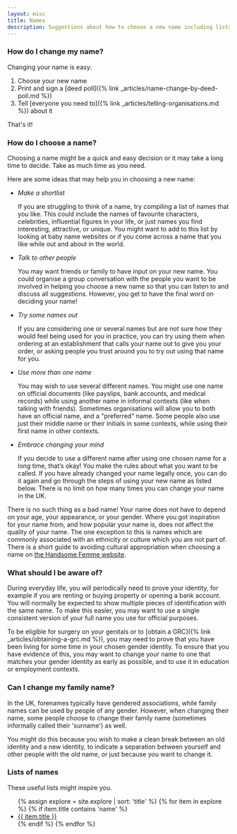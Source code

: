 ```yaml
---
layout: misc
title: Names
description: Suggestions about how to choose a new name including lists of common names
---
```


### How do I change my name?

Changing your name is easy:

1. Choose your new name
2. Print and sign a [deed poll]({% link _articles/name-change-by-deed-poll.md %})
3. Tell [everyone you need to]({% link _articles/telling-organisations.md %}) about it

That's it!

### How do I choose a name?

Choosing a name might be a quick and easy decision or it may take a long time to decide. Take as much time as you need.

Here are some ideas that may help you in choosing a new name:

- *Make a shortlist*

    If you are struggling to think of a name, try compiling a list of names that you like. This could include the names of favourite characters, celebrities, influential figures in your life, or just names you find interesting, attractive, or unique. You might want to add to this list by looking at baby name websites or if you come across a name that you like while out and about in the world.

- *Talk to other people*

    You may want friends or family to have input on your new name. You could organise a group conversation with the people you want to be involved in helping you choose a new name so that you can listen to and discuss all suggestions. However, you get to have the final word on deciding your name!

- *Try some names out*

    If you are considering one or several names but are not sure how they would feel being used for you in practice, you can try using them when ordering at an establishment that calls your name out to give you your order, or asking people you trust around you to try out using that name for you. 

- *Use more than one name*

    You may wish to use several different names. You might use one name on official documents (like payslips, bank accounts, and medical records) while using another name in informal contexts (like when talking with friends). Sometimes organisations will allow you to both have an official name, and a "preferred" name. Some people also use just their middle name or their initials in some contexts, while using their first name in other contexts. 
    
- *Embrace changing your mind*

    If you decide to use a different name after using one chosen name for a long time, that’s okay! You make the rules about what you want to be called. If you have already changed your name legally once, you can do it again and go through the steps of using your new name as listed below. There is no limit on how many times you can change your name in the UK.

There is no such thing as a bad name! Your name does not have to depend on your age, your appearance, or your gender. Where you got inspiration for your name from, and how popular your name is, does not affect the quality of your name. The one exception to this is names which are commonly associated with an ethnicity or culture which you are not part of. There is a short guide to avoiding cultural appropriation when choosing a name on [the Handsome Femme website](https://handsomefemme.wordpress.com/2013/04/27/your-name-choosing-guide-to-avoiding-cultural-appropriation-racism-and-general-awfulness-from-a-white-trans-perspective-but-probably-useful-for-naming-children-pets-and-fictional-characters/).

### What should I be aware of?

During everyday life, you will periodically need to prove your identity, for example if you are renting or buying property or opening a bank account. You will normally be expected to show multiple pieces of identification with the same name. To make this easier, you may want to use a single consistent version of your full name you use for official purposes.

To be eligible for surgery on your genitals or to [obtain a GRC]({% link _articles/obtaining-a-grc.md %}), you may need to prove that you have been living for some time in your chosen gender identity. To ensure that you have evidence of this, you may want to change your name to one that matches your gender identity as early as possible, and to use it in education or employment contexts.

### Can I change my family name?

In the UK, forenames typically have gendered associations, while family names can be used by people of any gender. However, when changing their name, some people choose to change their family name (sometimes informally called their 'surname') as well.

You might do this because you wish to make a clean break between an old identity and a new identity, to indicate a separation between yourself and other people with the old name, or just because you want to change it.

### Lists of names

These useful lists might inspire you.

<ul class="wordlist">
{% assign explore = site.explore | sort: 'title' %}
{% for item in explore %}
{% if item.title contains 'name' %}
<li><a href="{{ site.baseurl }}{{ item.url }}">{{ item.title }}</a></li>
{% endif %}
{% endfor %}
</ul>

